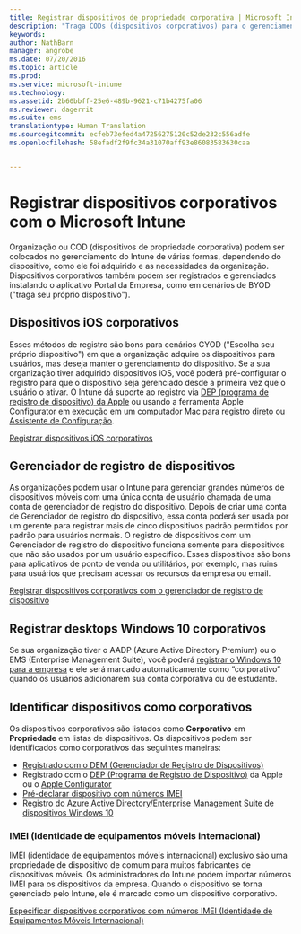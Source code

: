 ```yaml
---
title: Registrar dispositivos de propriedade corporativa | Microsoft Intune
description: "Traga CODs (dispositivos corporativos) para o gerenciamento de várias maneiras, dependendo do dispositivo, como ele foi comprado e das necessidades da organização."
keywords: 
author: NathBarn
manager: angrobe
ms.date: 07/20/2016
ms.topic: article
ms.prod: 
ms.service: microsoft-intune
ms.technology: 
ms.assetid: 2b60bbff-25e6-489b-9621-c71b4275fa06
ms.reviewer: dagerrit
ms.suite: ems
translationtype: Human Translation
ms.sourcegitcommit: ecfeb73efed4a47256275120c52de232c556adfe
ms.openlocfilehash: 58efadf2f9fc34a31070aff93e86083583630caa


---
```


# Registrar dispositivos corporativos com o Microsoft Intune
Organização ou COD (dispositivos de propriedade corporativa) podem ser colocados no gerenciamento do Intune de várias formas, dependendo do dispositivo, como ele foi adquirido e as necessidades da organização. Dispositivos corporativos também podem ser registrados e gerenciados instalando o aplicativo Portal da Empresa, como em cenários de BYOD ("traga seu próprio dispositivo").

## Dispositivos iOS corporativos
Esses métodos de registro são bons para cenários CYOD ("Escolha seu próprio dispositivo") em que a organização adquire os dispositivos para usuários, mas deseja manter o gerenciamento do dispositivo. Se a sua organização tiver adquirido dispositivos iOS, você poderá pré-configurar o registro para que o dispositivo seja gerenciado desde a primeira vez que o usuário o ativar. O Intune dá suporte ao registro via [DEP (programa de registro de dispositivo) da Apple](ios-device-enrollment-program-in-microsoft-intune.md) ou usando a ferramenta Apple Configurator em execução em um computador Mac para registro [direto](ios-direct-enrollment-in-microsoft-intune.md) ou [Assistente de Configuração](ios-setup-assistant-enrollment-in-microsoft-intune.md).

[Registrar dispositivos iOS corporativos](enroll-corporate-owned-ios-devices-in-microsoft-intune.md)

## Gerenciador de registro de dispositivos
As organizações podem usar o Intune para gerenciar grandes números de dispositivos móveis com uma única conta de usuário chamada de uma conta de gerenciador de registro do dispositivo. Depois de criar uma conta de Gerenciador de registro do dispositivo, essa conta poderá ser usada por um gerente para registrar mais de cinco dispositivos padrão permitidos por padrão para usuários normais. O registro de dispositivos com um Gerenciador de registro do dispositivo funciona somente para dispositivos que não são usados por um usuário específico. Esses dispositivos são bons para aplicativos de ponto de venda ou utilitários, por exemplo, mas ruins para usuários que precisam acessar os recursos da empresa ou email.

[Registrar dispositivos corporativos com o gerenciador de registro de dispositivo](enroll-corporate-owned-devices-with-the-device-enrollment-manager-in-microsoft-intune.md)

## Registrar desktops Windows 10 corporativos

Se sua organização tiver o AADP (Azure Active Directory Premium) ou o EMS (Enterprise Management Suite), você poderá [registrar o Windows 10 para a empresa](https://docs.microsoft.com/active-directory/active-directory-azureadjoin-windows10-devices-overview) e ele será marcado automaticamente como “corporativo” quando os usuários adicionarem sua conta corporativa ou de estudante.

## Identificar dispositivos como corporativos

Os dispositivos corporativos são listados como **Corporativo** em **Propriedade** em listas de dispositivos. Os dispositivos podem ser identificados como corporativos das seguintes maneiras:

 - [Registrado com o DEM (Gerenciador de Registro de Dispositivos)](enroll-corporate-owned-devices-with-the-device-enrollment-manager-in-microsoft-intune.md)
 - Registrado com o [DEP (Programa de Registro de Dispositivo)](ios-device-enrollment-program-in-microsoft-intune.md) da Apple ou o [Apple Configurator](ios-setup-assistant-enrollment-in-microsoft-intune.md)
 - [Pré-declarar dispositivo com números IMEI](specify-corporate-owned-devices-with-international-mobile-equipment-identity-imei-numbers.md)
 - [Registro do Azure Active Directory/Enterprise Management Suite de dispositivos Windows 10](https://docs.microsoft.com/active-directory/active-directory-azureadjoin-windows10-devices-overview)

### IMEI (Identidade de equipamentos móveis internacional)

IMEI (identidade de equipamentos móveis internacional) exclusivo são uma propriedade de dispositivo de comum para muitos fabricantes de dispositivos móveis. Os administradores do Intune podem importar números IMEI para os dispositivos da empresa. Quando o dispositivo se torna gerenciado pelo Intune, ele é marcado como um dispositivo corporativo.

[Especificar dispositivos corporativos com números IMEI (Identidade de Equipamentos Móveis Internacional)](specify-corporate-owned-devices-with-international-mobile-equipment-identity-imei-numbers.md)



<!--HONumber=Jul16_HO4-->


